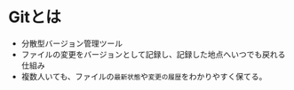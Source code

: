 # Gitとは
- 分散型バージョン管理ツール
- ファイルの変更をバージョンとして記録し、記録した地点へいつでも戻れる仕組み
- 複数人いても、ファイルの`最新状態`や`変更の履歴`をわかりやすく保てる。
